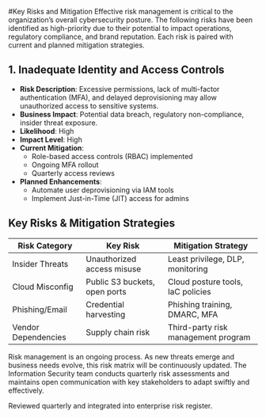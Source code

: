 #Key Risks and Mitigation
Effective risk management is critical to the organization’s overall cybersecurity posture. The following risks have been identified as high-priority due to their potential to impact operations, regulatory compliance, and brand reputation. Each risk is paired with current and planned mitigation strategies.

## 1. Inadequate Identity and Access Controls
- **Risk Description**: Excessive permissions, lack of multi-factor authentication (MFA), and delayed deprovisioning may allow unauthorized access to sensitive systems.
- **Business Impact**: Potential data breach, regulatory non-compliance, insider threat exposure.
- **Likelihood**: High
- **Impact Level**: High
- **Current Mitigation**:
  - Role-based access controls (RBAC) implemented
  - Ongoing MFA rollout
  - Quarterly access reviews
- **Planned Enhancements**:
  - Automate user deprovisioning via IAM tools
  - Implement Just-in-Time (JIT) access for admins

## Key Risks & Mitigation Strategies

| Risk Category        | Key Risk                           | Mitigation Strategy                       |
|----------------------|-------------------------------------|--------------------------------------------|
| Insider Threats      | Unauthorized access misuse         | Least privilege, DLP, monitoring            |
| Cloud Misconfig      | Public S3 buckets, open ports      | Cloud posture tools, IaC policies          |
| Phishing/Email       | Credential harvesting              | Phishing training, DMARC, MFA              |
| Vendor Dependencies  | Supply chain risk                  | Third-party risk management program        |

Risk management is an ongoing process. As new threats emerge and business needs evolve, this risk matrix will be continuously updated. The Information Security team conducts quarterly risk assessments and maintains open communication with key stakeholders to adapt swiftly and effectively.

Reviewed quarterly and integrated into enterprise risk register.

